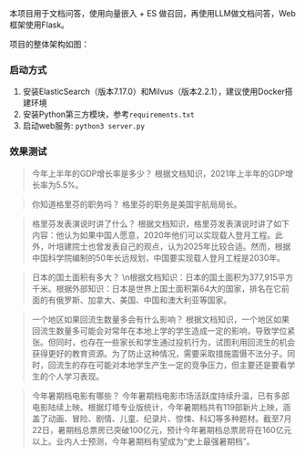 本项目用于文档问答，使用向量嵌入 + ES 做召回，再使用LLM做文档问答，Web框架使用Flask。

项目的整体架构如图：



### 启动方式

1. 安装ElasticSearch（版本7.17.0）和Milvus（版本2.2.1），建议使用Docker搭建环境
2. 安装Python第三方模块，参考`requirements.txt`
3. 启动web服务: `python3 server.py`

### 效果测试

> 今年上半年的GDP增长率是多少？
> 根据文档知识，2021年上半年的GDP增长率为5.5%。

> 你知道格里芬的职务吗？
> 格里芬的职务是美国宇航局局长。

> 格里芬发表演说时讲了什么？
> 根据文档知识，格里芬发表演说时讲了如下内容：他认为如果中国人愿意，2020年他们可以实现载人登月工程。此外，叶培建院士也曾发表自己的观点，认为2025年比较合适。然而，根据中国科学院编制的50年长远规划，中国要实现载人登月工程是2030年。

> 日本的国土面积有多大？
> \n根据文档知识：日本的国土面积为377,915平方千米。根据外部知识：日本是世界上国土面积第64大的国家，排名在它前面的有俄罗斯、加拿大、美国、中国和澳大利亚等国家。

> 一个地区如果回流生数量多会有什么影响？
> 根据文档知识，一个地区如果回流生数量多可能会对常年在本地上学的学生造成一定的影响，导致学位紧张。但同时，也存在一些家长和学生通过投机行为，试图利用回流生的机会获得更好的教育资源。为了防止这种情况，需要采取措施震慑不法分子。同时，回流生的存在可能对本地学生产生一定的竞争压力，但主要还是要看学生的个人学习表现。

> 今年暑期档电影有哪些？
> 今年暑期档电影市场活跃度持续升温，已有多部电影陆续上映。根据灯塔专业版统计，今年暑期档共有119部新片上映，涵盖了动画、冒险、剧情、儿童、纪录片、惊悚、科幻等多种题材。截至7月22日，暑期档总票房已突破100亿元，预计今年暑期档总票房将在160亿元以上。业内人士预测，今年暑期档有望成为“史上最强暑期档”。